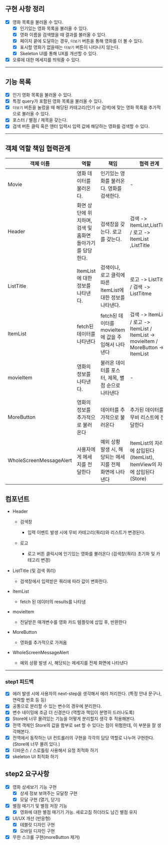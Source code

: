 ## 구현 사항 정리

- [x] 영화 목록을 불러올 수 있다.
  - [x] 인기있는 영화 목록을 불러올 수 있다.
  - [x] 영화 이름을 검색했을 때 결과를 불러올 수 있다.
  - [x] 페이지 끝에 도달하는 경우, `더보기` 버튼을 통해 영화를 더 볼 수 있다.
  - [x] 표시할 영화가 없을때는 `더보기` 버튼이 나타나지 않는다.
  - [x] Skeleton UI를 통해 UX를 개선할 수 있다.
- [x] 오류에 대한 메세지를 띄워줄 수 있다.

---

## 기능 목록

- [x] 인기 영화 목록을 불러올 수 있다.
- [x] 특정 query가 포함된 영화 목록을 불러올 수 있다.
- [x] `더보기` 버튼을 눌렀을 때 해당된 카테고리(인기 or 검색)에 맞는 영화 목록을 추가적으로 불러올
      수 있다.
- [x] 포스터 / 별점 / 제목을 갖는다.
- [x] 검색 버튼 클릭 혹은 엔터 입력시 입력 값에 해당하는 영화를 검색할 수 있다.

---

## 객체 역할 책임 협력관계

| 객체 이름               | 역할                                                      | 책임                                                        | 협력 관계                                                                            |
| ----------------------- | --------------------------------------------------------- | ----------------------------------------------------------- | ------------------------------------------------------------------------------------ |
| Movie                   | 영화 데이터를 불러온다.                                   | 인기있는 영화를 불러온다. 영화를 검색한다.                  | -                                                                                    |
| Header                  | 화면 상단에 위치하며, 검색 및 홈화면 돌아가기를 담당한다. | 검색창을 갖는다. 로고를 갖는다.                             | 검색 -> ItemList,ListTitle / 로고 -> ItemList ,ListTitle                             |
| ListTitle               | ItemList에 대한 정보를 나타낸다.                          | 검색이나, 로고 클릭에 따른 ItemList에 대한 정보를 나타낸다. | 로고 -> ListTitle / 검색 -> ListTitme                                                |
| ItemList                | fetch된 데이터를 나타낸다                                 | fetch된 데이터를 movieItem에 값을 주입해서 나타낸다         | 검색 -> ItemList / 로고 -> ItemList / ItemList -> movieItem / MoreButton -> ItemList |
| movieItem               | 영화의 정보를 나타낸다.                                   | 불러온 데이터를 포스터, 제목, 별점 순으로 나타낸다          | -                                                                                    |
| MoreButton              | 영화의 정보를 추가적으로 불러온다                         | 데이터를 추가적으로 불러온다                                | 추가된 데이터를 무비 리스트에 전달한다                                               |
| WholeScreenMessageAlert | 사용자에게 메세지를 전달한다                              | 예외 상황 발생 시, 해당되는 메세지를 전체 화면에 나타낸다   | ItemList의 자리에 삽입된다(ItemList), ItemView의 자리에 삽입된다(Store)              |

## 컴포넌트

- Header

  - 검색창

    - 입력 이벤트 발생 시에 무비 카테고리(쿼리)와 리스트가 변경된다.

  - 로고
    - 로고 버튼 클릭시에 인기있는 영화를 불러온다 (검색창(쿼리) 초기화 및 카테고리 변경)

- ListTitle (및 검색 쿼리)

  - 검색창에서 입력받은 쿼리에 따라 값이 변화한다.

- ItemList

  - fetch 된 데이터의 results를 나타냄

- movieItem

  - 전달받은 매개변수를 영화 카드 템플릿에 삽입 후, 반환한다

- MoreButton

  - 영화를 추가적으로 가져옴

- WholeScreenMessageAlert
  - 예외 상황 발생 시, 해당되는 메세지를 전체 화면에 나타낸다

---

### step1 피드백

- [x] 에러 발생 시에 사용자의 next-step을 생각해서 에러 처리한다. (특정 안내 문구나, 연락할 번호 등
      등)
- [x] 공통으로 분리할 수 있는 변수의 경우에 분리한다.
- [x] 변수 네이밍에 조금 더 신경쓴다 (역할과 책임이 분명히 드러나도록)
- [x] Store에 너무 몰려있는 기능을 어떻게 분리할지 생각 후 적용해본다.
- [x] 전역 객체인 Store의 값을 함부로 set 할 수 있다는 점이 위험한데, 이 부분을 잘 생각해본다.
- [x] 전역에서 동작하는 UI 컨트롤러의 구현을 각각의 담당 역할로 나누어 구현한다. (Store에 너무 몰려
      있다.)
- [x] 디바운스 / 스로틀링 사용해서 요청 최적화 하기
- [x] skeleton UI 최적화 하기

## step2 요구사항

- [x] 영화 상세보기 기능 구현
  - [x] 상세 정보 보여주는 모달창 구현
  - [x] 모달 구현 (열기, 닫기)
- [x] 별점 매기기 및 별점 저장 기능
  - [x] 영화에 대한 별점 매기기 가능. 새로고침 하더라도 남긴 별점 유지
- [x] UI/UX 개선 (반응형)
  - [x] 테블릿 디자인 구현
  - [x] 모바일 디자인 구현
- [x] 무한 스크롤 구현(moreButton 제거)
